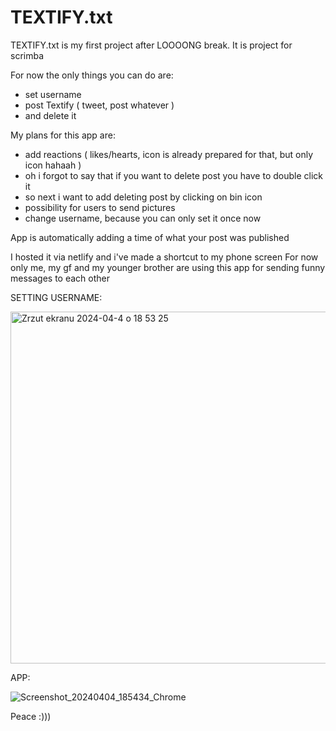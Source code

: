 # TEXTIFY.txt

TEXTIFY.txt is my first project after LOOOONG break. 
It is project for scrimba

For now the only things you can do are:
 - set username
 - post Textify ( tweet, post whatever )
 - and delete it
   

My plans for this app are:
- add reactions ( likes/hearts, icon is already prepared for that, but only icon hahaah )
- oh i forgot to say that if you want to delete post you have to double click it
- so next i want to add deleting post by clicking on bin icon
- possibility for users to send pictures
- change username, because you can only set it once now

App is automatically adding a time of what your post was published

I hosted it via netlify and i've made a shortcut to my phone screen 
For now only me, my gf and my younger brother are using this app for sending funny messages to each other 

SETTING USERNAME:

<img width="563" alt="Zrzut ekranu 2024-04-4 o 18 53 25" src="https://github.com/bazylcossac/TEXTIFY.txt/assets/102479081/d8da209e-83db-4b7c-8316-ebd994d559f7">

APP:

![Screenshot_20240404_185434_Chrome](https://github.com/bazylcossac/TEXTIFY.txt/assets/102479081/907bc744-d11a-4f0b-ab41-bc90d0ebb1ae)


Peace :)))
